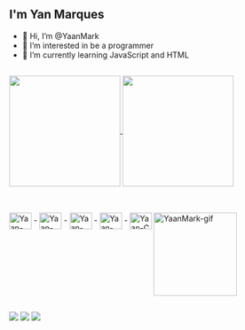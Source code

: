 ## I'm Yan Marques

- 👋 Hi, I’m @YaanMark
- 👀 I’m interested in be a programmer
- 🌱 I’m currently learning JavaScript and HTML

##

<a href="https://github.com/yaanmark">
  <img height=200 align="center" src="https://github-readme-stats.vercel.app/api?username=yaanmark&show_icons=true&theme=synthwave" />
</a>
<a href="https://github.com/yaanmark">
  <img height=200 align="center" src="https://github-readme-stats.vercel.app/api/top-langs?username=yaanmark&theme=synthwave&layout=compact&langs_count=8&card_width=320" />
</a>

##
<div style="display: inline-block;"><br>
    <img align="center" alt="Yaan-HTML" height="30" width="40" src="https://cdn.jsdelivr.net/gh/devicons/devicon@latest/icons/html5/html5-original.svg"> -
    <img align="center" alt="Yaan-CSS" height="30" width="40" src="https://cdn.jsdelivr.net/gh/devicons/devicon@latest/icons/css3/css3-original.svg"> -
    <img align="center" alt="Yaan-Js" height="30" width="40" src="https://cdn.jsdelivr.net/gh/devicons/devicon@latest/icons/javascript/javascript-original.svg"> -
    <img align="center" alt="Yaan-Java" height="30" width="40" src="https://cdn.jsdelivr.net/gh/devicons/devicon@latest/icons/java/java-original.svg"> -
    <img align="center" alt="Yaan-C" height="30" width="40" src="https://cdn.jsdelivr.net/gh/devicons/devicon@latest/icons/c/c-original.svg">
    <img src="https://cdn.discordapp.com/attachments/1004543946002804746/1272925770582589552/ezgif.com-speed.gif?ex=66bcc001&is=66bb6e81&hm=248e4acac3c2cb0049b0f436e9f1bd6bb8b4bbd093612990fd2e134232545f38&" alt="YaanMark-gif" align="right" height="150" width="150">
</div>

##

<div>
    <a href="instagram.com/yaanmark" target="_blank"><img src="https://img.shields.io/badge/Instagram-E4405F?style=for-the-badge&logo=instagram&logoColor=white" ></a>
    <a href="https://www.linkedin.com/in/yaanmark/" target="_blank"><img src="https://img.shields.io/badge/LinkedIn-0077B5?style=for-the-badge&logo=linkedin&logoColor=white"></a>
    <a href="mailto:yandumarques@gmail.com" target="_blank"><img src="https://img.shields.io/badge/Gmail-D14836?style=for-the-badge&logo=gmail&logoColor=white" ></a>
</div>
